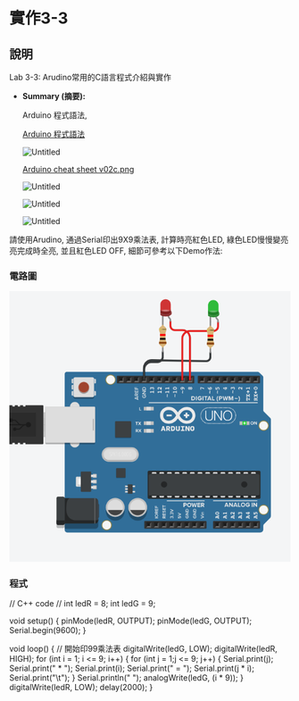 # 實作3-3

## 說明
Lab 3-3: Arudino常用的C語言程式介紹與實作

- **Summary (摘要):**

    Arduino 程式語法, 

    [Arduino 程式語法](https://www.block.tw/blog/arduino-structure/)

    ![Untitled](https://s3-us-west-2.amazonaws.com/secure.notion-static.com/cc0fd4f6-daa6-4ad9-bcad-bf9fd17c5889/Untitled.png)

    [Arduino cheat sheet v02c.png](https://drive.google.com/file/d/1IhBpJdpYz538ZXxzAMEUX97DagqcCaOu/view?usp=sharing)

    ![Untitled](https://s3-us-west-2.amazonaws.com/secure.notion-static.com/5505ad99-3646-41a5-bcbe-8a3902a54947/Untitled.png)

    ![Untitled](https://s3-us-west-2.amazonaws.com/secure.notion-static.com/4692db2c-6962-4d31-aa80-dac1d0c10f6b/Untitled.png)

    ![Untitled](https://s3-us-west-2.amazonaws.com/secure.notion-static.com/ce04e657-2ac9-4cba-acfd-3b2ab32a2ea7/Untitled.png)

請使用Arudino, 通過Serial印出9X9乘法表, 計算時亮紅色LED, 綠色LED慢慢變亮亮完成時全亮, 並且紅色LED OFF, 細節可參考以下Demo作法:

### 電路圖
![電路圖](3-3.png)
### 程式
// C++ code
//
int ledR = 8;
int ledG = 9;

void setup()
{
  pinMode(ledR, OUTPUT);
  pinMode(ledG, OUTPUT);
  Serial.begin(9600);
}

void loop()
{
  // 開始印99乘法表
  digitalWrite(ledG, LOW);
  digitalWrite(ledR, HIGH);
  for (int i = 1; i <= 9; i++) {
    for (int j = 1;j <= 9; j++) {
    	Serial.print(j);
      	Serial.print(" * ");
      	Serial.print(i);
      	Serial.print(" = ");
      	Serial.print(j * i);
        Serial.print("\t");
    }
    Serial.println(" ");
    analogWrite(ledG, (i * 9));
  }
  digitalWrite(ledR, LOW);
  delay(2000); 
}
```
